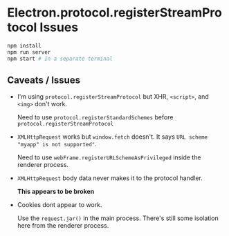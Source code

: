 # Electron.protocol.registerStreamProtocol Issues

```sh
npm install
npm run server
npm start # In a separate terminal
```

## Caveats / Issues

- I'm using `protocol.registerStreamProtocol` but XHR, `<script>`, and `<img>` don't work.

	Need to use `protocol.registerStandardSchemes` before `protocol.registerStreamProtocol`

- `XMLHttpRequest` works but `window.fetch` doesn't. It says `URL scheme "myapp" is not supported"`.

	Need to use `webFrame.registerURLSchemeAsPrivileged` inside the renderer process.

- `XMLHttpRequest` body data never makes it to the protocol handler.

	**This appears to be broken**

- Cookies dont appear to work.

	Use the `request.jar()` in the main process. There's still some isolation here from the renderer process.

